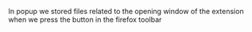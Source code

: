 In popup we stored files related to the opening window of the extension when we press the button in the firefox toolbar